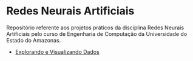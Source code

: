 # Redes Neurais Artificiais

Repositório referente aos projetos práticos da disciplina Redes Neurais Artificiais pelo curso de Engenharia de Computação da Universidade do Estado do Amazonas.


  - [Explorando e Visualizando Dados](https://github.com/jpdol/RedesNeurais/tree/master/rna-2018.2-pp1)
